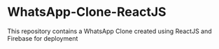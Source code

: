 # WhatsApp-Clone-ReactJS
This repository contains a WhatsApp Clone created using ReactJS and Firebase for deployment
